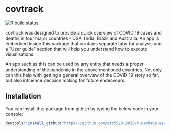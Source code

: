 
# covtrack
<!-- badges: start -->
[![R build status](https://github.com/etc5523-2020/r-package-assessment-kabugit/workflows/R-CMD-check/badge.svg)](https://github.com/etc5523-2020/r-package-assessment-kabugit/actions)
<!-- badges: end -->

covtrack was designed to provide a quick overview of COVID 19 cases and deaths in four major countries - USA, India, Brazil and Australia. An app is embedded inside this package that contains separate tabs for analysis and a "User guide" section that will help you understand how to execute visualisations.

An app such as this can be used by any entity that needs a proper understanding of the pandemic in the above mentioned countries. Not only can this help with getting a general overview of the COVID 19 story so far, but also influence decision making for future endeavours.

## Installation

You can install this package from github by typing the below code in your console:

``` r
devtools::install_github("https://github.com/etc5523-2020/r-package-assessment-kabugit.git")
```


